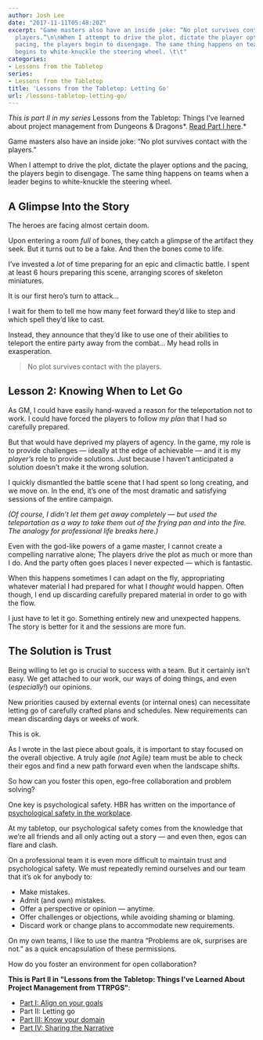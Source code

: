 ```yaml
---
author: Josh Lee
date: "2017-11-11T05:48:20Z"
excerpt: "Game masters also have an inside joke: “No plot survives contact with the
  players.”\n\nWhen I attempt to drive the plot, dictate the player options and the
  pacing, the players begin to disengage. The same thing happens on teams when a leader
  begins to white-knuckle the steering wheel. \t\t"
categories:
- Lessons from the Tabletop
series:
- Lessons from the Tabletop
title: 'Lessons from the Tabletop: Letting Go'
url: /lessons-tabletop-letting-go/
---
```


 *This is part II in my series* Lessons from the Tabletop: Things I’ve learned about project management from Dungeons &amp; Dragons*. [Read Part I here](https://joshuamlee.com/project-management-rpg-lessons/).*

<span style="font-weight: 400">Game masters also have an inside joke: “No plot survives contact with the players.” </span>

<span style="font-weight: 400">When I attempt to drive the plot, dictate the player options and the pacing, the players begin to disengage. The same thing happens on teams when a leader begins to white-knuckle the steering wheel. </span>

## **A Glimpse Into the Story**

<span style="font-weight: 400">The heroes are facing almost certain doom. </span>

<span style="font-weight: 400">Upon entering a room </span>*<span style="font-weight: 400">full</span>*<span style="font-weight: 400"> of bones, they catch a glimpse of the artifact they seek. But it turns out to be a fake. And then the bones come to life.</span>

<span style="font-weight: 400">I’ve invested a </span>*<span style="font-weight: 400">lot </span>*<span style="font-weight: 400">of time preparing for an epic and climactic battle. I spent at least 6 hours preparing this scene, arranging scores of skeleton miniatures.</span>

<span style="font-weight: 400"> It is our first hero’s turn to attack…</span>

<span style="font-weight: 400">I wait for them to tell me how many feet forward they’d like to step and which spell they’d like to cast. </span>

<span style="font-weight: 400">Instead, they announce that they’d like to use one of their abilities to teleport the entire party away from the combat… My head rolls in exasperation.</span>

> <span style="font-weight: 400">No plot survives contact with the players.</span>

## **Lesson 2: Knowing When to Let Go**

<span style="font-weight: 400">As GM, I could have easily hand-waved a reason for the teleportation not to work. I could have forced the players to follow </span>*<span style="font-weight: 400">my plan</span>*<span style="font-weight: 400"> that I had so carefully prepared.</span>

<span style="font-weight: 400">But that would have deprived my players of agency. In the game, my role is to provide challenges — ideally at the edge of achievable — and it is my </span>*<span style="font-weight: 400">player’s </span>*<span style="font-weight: 400">role to provide solutions. Just because I haven’t anticipated a solution doesn’t make it the wrong solution.</span>

<span style="font-weight: 400">I quickly dismantled the battle scene that I had spent so long creating, and we move on. In the end, it’s one of the most dramatic and satisfying sessions of the entire campaign.</span>

*<span style="font-weight: 400">(Of course, I didn’t let them get away completely — but used the teleportation as a way to take them out of the frying pan and into the fire. The analogy for professional life breaks here.)</span>*

<span style="font-weight: 400">Even with the god-like powers of a game master, I cannot create a compelling narrative alone; The players drive the plot as much or more than I do. And the party often goes places I never expected — which is fantastic. </span>

<span style="font-weight: 400">When this happens sometimes I can adapt on the fly, appropriating whatever material I had prepared for what I </span>*<span style="font-weight: 400">thought </span>*<span style="font-weight: 400">would happen. Often though, I end up discarding carefully prepared material in order to go with the flow. </span>

<span style="font-weight: 400">I just have to let it go. Something entirely new and unexpected happens. The story is better for it and the sessions are more fun. </span>

## **The Solution is Trust**

<span style="font-weight: 400">Being willing to let go is crucial to success with a team. But it certainly isn’t easy. We get attached to our work, our ways of doing things, and even (</span>*<span style="font-weight: 400">especially!</span>*<span style="font-weight: 400">) our opinions.</span>

<span style="font-weight: 400">New priorities caused by external events (or internal ones) can necessitate letting go of carefully crafted plans and schedules. New requirements can mean discarding days or weeks of work.</span>

<span style="font-weight: 400">This is ok.</span>

<span style="font-weight: 400">As I wrote in the last piece about goals, it is important to stay focused on the overall objective. A truly agile</span>*<span style="font-weight: 400"> (not </span>*<span style="font-weight: 400">Agile</span>*<span style="font-weight: 400">) </span>*<span style="font-weight: 400">team must be able to check their egos and find a new path forward even when the landscape shifts.</span>

<span style="font-weight: 400">So how can you foster this open, ego-free collaboration and problem solving?</span>

<span style="font-weight: 400">One key is psychological safety. HBR has written on the importance of </span>[<span style="font-weight: 400">psychological safety in the workplace</span>](https://hbr.org/2017/08/high-performing-teams-need-psychological-safety-heres-how-to-create-it)<span style="font-weight: 400">.</span>

<span style="font-weight: 400">At my tabletop, our psychological safety comes from the knowledge that we’re all friends and all only acting out a story — and even then, egos can flare and clash. </span>

<span style="font-weight: 400">On a professional team it is even more difficult to maintain trust and psychological safety. We must repeatedly remind ourselves and our team that it’s ok for anybody to:</span>

- <span style="font-weight: 400">Make mistakes.</span>
- <span style="font-weight: 400">Admit (and own) mistakes.</span>
- <span style="font-weight: 400">Offer a perspective or opinion — anytime.</span>
- <span style="font-weight: 400">Offer challenges or objections, while avoiding shaming or blaming.</span>
- <span style="font-weight: 400">Discard work or change plans to accommodate new requirements.</span>

<span style="font-weight: 400">On my own teams, I like to use the mantra “Problems are ok, surprises are not.” as a quick encapsulation of these permissions.</span>

<span style="font-weight: 400">How do you foster an environment for open collaboration? </span>

**This is Part II in "Lessons from the Tabletop: Things I've Learned About Project Management from TTRPGS"**:

 - [Part I: Align on your goals](https://joshuamlee.com/project-management-rpg-lessons/)  
 - Part II: Letting go
 - [Part III: Know your domain](https://joshuamlee.com/rpg-lessons-domain-knowledge)
 - [Part IV: Sharing the Narrative](https://joshuamlee.com/sharing-the-narrative)
